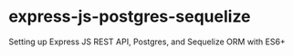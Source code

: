 # express-js-postgres-sequelize
Setting up Express JS REST API, Postgres, and Sequelize ORM with ES6+

